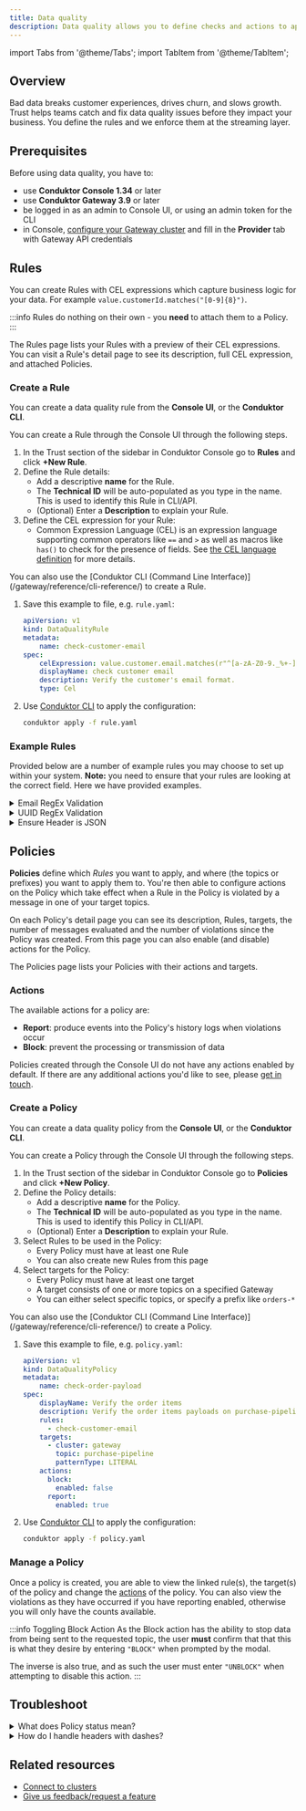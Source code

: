 ```yaml
---
title: Data quality
description: Data quality allows you to define checks and actions to apply on data produced into Kafka
---
```

import Tabs from '@theme/Tabs'; import TabItem from '@theme/TabItem';

## Overview

Bad data breaks customer experiences, drives churn, and slows growth. Trust helps teams catch and fix data quality issues before they impact your business.
You define the rules and we enforce them at the streaming layer.

## Prerequisites

Before using data quality, you have to:

- use **Conduktor Console 1.34** or later
- use **Conduktor Gateway 3.9** or later
- be logged in as an admin to Console UI, or using an admin token for the CLI
- in Console, [configure your Gateway cluster](/platform/navigation/settings/managing-clusters/) and fill in the **Provider** tab with Gateway API credentials

## Rules

You can create Rules with CEL expressions which capture business logic for your data.
For example `value.customerId.matches("[0-9]{8}")`.

:::info
Rules do nothing on their own - you **need** to attach them to a Policy.
:::

The Rules page lists your Rules with a preview of their CEL expressions.
You can visit a Rule's detail page to see its description, full CEL expression, and attached Policies.

### Create a Rule

You can create a data quality rule from the **Console UI**, or the **Conduktor CLI**.

<Tabs>
<TabItem value="ui" label="Console UI">
You can create a Rule through the Console UI through the following steps.

1. In the Trust section of the sidebar in Conduktor Console go to **Rules** and click **+New Rule**.
1. Define the Rule details:
   - Add a descriptive **name** for the Rule.
   - The **Technical ID** will be auto-populated as you type in the name. This is used to identify this Rule in CLI/API.
   - (Optional) Enter a **Description** to explain your Rule.
1. Define the CEL expression for your Rule:
   - Common Expression Language (CEL) is an expression language supporting common operators like `==` and `>` as well as macros like `has()` to check for the presence of fields. See [the CEL language definition](https://github.com/google/cel-spec/blob/master/doc/intro.md) for more details.
</TabItem>

<TabItem value="cli" label="Conduktor CLI">
You can also use the [Conduktor CLI (Command Line Interface)](/gateway/reference/cli-reference/) to create a Rule.

1. Save this example to file, e.g. `rule.yaml`:

    ```yaml
    apiVersion: v1
    kind: DataQualityRule
    metadata:
        name: check-customer-email
    spec:
        celExpression: value.customer.email.matches(r"^[a-zA-Z0-9._%+-]+@[a-zA-Z0-9.-]+\.[a-zA-Z]{2,}$")
        displayName: check customer email
        description: Verify the customer's email format.
        type: Cel
    ```

1. Use [Conduktor CLI](/gateway/reference/cli-reference/) to apply the configuration:

    ```bash
    conduktor apply -f rule.yaml
    ```

</TabItem>
</Tabs>

### Example Rules

Provided below are a number of example rules you may choose to set up within your system. **Note:** you need to ensure that your rules are looking at the correct field. Here we have provided examples.

<details>
  <summary>Email RegEx Validation</summary>
  <p>
    `value.customer.email.matches(r"^[a-zA-Z0-9._%+-]+@[a-zA-Z0-9.-]+\.[a-zA-Z]{2,}$")`
  </p>
</details>
<details>
  <summary>UUID RegEx Validation</summary>
  <p>
  `value.customer.id.matches(r"^[0-9a-fA-F]{8}\b-[0-9a-fA-F]{4}\b-[0-9a-fA-F]{4}\b-[0-9a-fA-F]{4}\b-[0-9a-fA-F]{12}$")`
  </p>
</details>
<details>
  <summary>Ensure Header is JSON</summary>
  <p>
  `headers['Content-Type'] == 'application/json'`
  </p>
</details>

## Policies

**Policies** define which *Rules* you want to apply, and where (the topics or prefixes) you want to apply them to.
You're then able to configure actions on the Policy which take effect when a Rule in the Policy is violated by a message in one of your target topics.

On each Policy's detail page you can see its description, Rules, targets, the number of messages evaluated and the number of violations since the Policy was created.
From this page you can also enable (and disable) actions for the Policy.

The Policies page lists your Policies with their actions and targets.

### Actions

The available actions for a policy are:

- **Report**: produce events into the Policy's history logs when violations occur
- **Block**: prevent the processing or transmission of data

Policies created through the Console UI do not have any actions enabled by default. If there are any additional actions you'd like to see, please [get in touch](https://support.conduktor.io/hc/en-gb/requests/new?ticket_form_id=17438365654417).

### Create a Policy

You can create a data quality policy from the **Console UI**, or the **Conduktor CLI**.

<Tabs>
<TabItem value="ui" label="Console UI">
You can create a Policy through the Console UI through the following steps.

1. In the Trust section of the sidebar in Conduktor Console go to **Policies** and click **+New Policy**.
1. Define the Policy details:
   - Add a descriptive **name** for the Policy.
   - The **Technical ID** will be auto-populated as you type in the name. This is used to identify this Policy in CLI/API.
   - (Optional) Enter a **Description** to explain your Rule.
1. Select Rules to be used in the Policy:
   - Every Policy must have at least one Rule
   - You can also create new Rules from this page
1. Select targets for the Policy:
   - Every Policy must have at least one target
   - A target consists of one or more topics on a specified Gateway
   - You can either select specific topics, or specify a prefix like `orders-*`
</TabItem>

<TabItem value="cli" label="Conduktor CLI">
You can also use the [Conduktor CLI (Command Line Interface)](/gateway/reference/cli-reference/) to create a Policy.

1. Save this example to file, e.g. `policy.yaml`:

    ```yaml
    apiVersion: v1
    kind: DataQualityPolicy
    metadata:
        name: check-order-payload
    spec:
        displayName: Verify the order items
        description: Verify the order items payloads on purchase-pipeline topic.
        rules:
          - check-customer-email
        targets:
          - cluster: gateway
            topic: purchase-pipeline
            patternType: LITERAL
        actions:
          block:
            enabled: false
          report:
            enabled: true
    ```

1. Use [Conduktor CLI](/gateway/reference/cli-reference/) to apply the configuration:

    ```bash
    conduktor apply -f policy.yaml
    ```

</TabItem>
</Tabs>

### Manage a Policy

Once a policy is created, you are able to view the linked rule(s), the target(s) of the policy and change the [actions](#actions) of the policy. You can also view the violations as they have occurred if you have reporting enabled, otherwise you will only have the counts available.

:::info Toggling Block Action
As the Block action has the ability to stop data from being sent to the requested topic, the user **must** confirm that that this is what they desire by entering `"BLOCK"` when prompted by the modal.

The inverse is also true, and as such the user must enter `"UNBLOCK"` when attempting to disable this action.
:::

## Troubleshoot

<details>
  <summary>What does Policy status mean?</summary>
  <p>
  This is the status of a data quality policy:
    - **Pending**: the configuration isn't deployed or refreshed yet
    - **Ready**: the configuration is up-to-date on Gateway
    - **Failed**: something unexpected happened during the deployment. Check that the connected Gateway is active.
  </p>
</details>
<details>
  <summary>How do I handle headers with dashes?</summary>
  <p>
  Header names often have dashes (e.g. `Content-Type`) and as such cannot be accessed using dot notation. Instead you need to use bracket notation and access via the `headers['Content-Type']` format instead.
  </p>
</details>

## Related resources

- [Connect to clusters](/platform/navigation/settings/managing-clusters/)
- [Give us feedback/request a feature](https://conduktor.io/roadmap)
